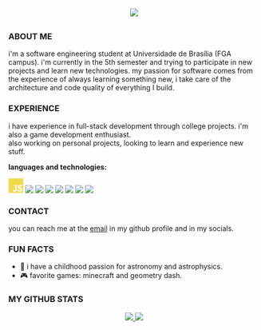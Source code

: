 <h1 align="center">
    <img src="https://readme-typing-svg.herokuapp.com/?font=Righteous&size=35&center=true&vCenter=true&width=500&height=70&duration=4000&lines=Hi+there!+👋;+I'm+Felipe+Amorim!;" />
</h1>

<!--
**LipeAKugel/LipeAKugel** is a ✨ _special_ ✨ repository because its `README.md` (this file) appears on your GitHub profile.

Here are some ideas to get you started:

- 🔭 I’m currently working on ...
- 🌱 I’m currently learning ...
- 👯 I’m looking to collaborate on ...
- 🤔 I’m looking for help with ...
- 💬 Ask me about ...
- 📫 How to reach me: ...
- 😄 Pronouns: ...
- ⚡ Fun fact: ...
-->
### ABOUT ME
i'm a software engineering student at Universidade de Brasília (FGA campus). i'm currently in the 5th semester and trying to participate in new projects and learn new technologies.
my passion for software comes from the experience of always learning something new, i take care of the architecture and code quality of everything I build.

### EXPERIENCE
i have experience in full-stack development through college projects. i'm also a game development enthusiast.<br>
also working on personal projects, looking to learn and experience new stuff.

**languages and technologies:**

<code><img height="30" src="https://raw.githubusercontent.com/devicons/devicon/master/icons/javascript/javascript-plain.svg"></code>
<code><img height="30" src="https://user-images.githubusercontent.com/25181517/183890598-19a0ac2d-e88a-4005-a8df-1ee36782fde1.png"></code>
<code><img height="30" src="https://user-images.githubusercontent.com/25181517/183897015-94a058a6-b86e-4e42-a37f-bf92061753e5.png"></code>
<code><img height="30" src="https://user-images.githubusercontent.com/25181517/183568594-85e280a7-0d7e-4d1a-9028-c8c2209e073c.png"></code>
<code><img height="30" src="https://user-images.githubusercontent.com/25181517/117207330-263ba280-adf4-11eb-9b97-0ac5b40bc3be.png"></code>
<code><img height="30" src="https://user-images.githubusercontent.com/25181517/183423507-c056a6f9-1ba8-4312-a350-19bcbc5a8697.png"></code>
<code><img height="30" src="https://user-images.githubusercontent.com/25181517/121405384-444d7300-c95d-11eb-959f-913020d3bf90.png"></code>
<code><img height="30" src="https://user-images.githubusercontent.com/25181517/192108372-f71d70ac-7ae6-4c0d-8395-51d8870c2ef0.png"></code>

### CONTACT
you can reach me at the [email](mailto:felipearaujodff@gmail.com) in my github profile and in my socials.

### FUN FACTS
- 🔭 i have a childhood passion for astronomy and astrophysics.
- 🎮 favorite games: minecraft and geometry dash.


### MY GITHUB STATS
<div align="center">
  <a href="https://github.com/LipeAKugel">
  <img height="130em" src="https://github-readme-stats.vercel.app/api?username=LipeAKugel&show_icons=true&theme=react&include_all_commits=true&count_private=true"/>
  <img height="130em" src="https://github-readme-stats.vercel.app/api/top-langs/?username=LipeAKugel&layout=compact&langs_count=7&theme=react"/>
</div>
